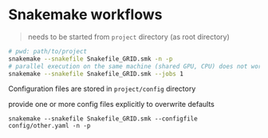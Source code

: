 # Snakemake workflows

> needs to be started from `project` directory (as root directory)


```bash
# pwd: path/to/project
snakemake --snakefile Snakefile_GRID.smk -n -p
# parallel execution on the same machine (shared GPU, CPU) does not work
snakemake --snakefile Snakefile_GRID.smk --jobs 1
```

Configuration files are stored in `project/config` directory

provide one or more config files explicitly to overwrite defaults

```
snakemake --snakefile Snakefile_GRID.smk --configfile config/other.yaml -n -p
```